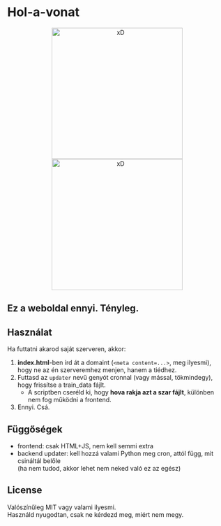 # Hol-a-vonat

<p align="center">
  <img src="https://i.imgur.com/WWeBROl.gif" height="300px" alt="xD"/>
  <img src="https://i.imgur.com/nquEV1l.png" height="300px" alt="xD"/>
</p>

## Ez a weboldal ennyi. Tényleg.

## Használat

Ha futtatni akarod saját szerveren, akkor:

1. **index.html**-ben írd át a domaint (`<meta content=...>`, meg ilyesmi), hogy ne az én szerveremhez menjen, hanem a tiédhez.
2. Futtasd az `updater` nevű genyót cronnal (vagy mással, tökmindegy), hogy frissítse a train_data fájlt.
   - A scriptben cseréld ki, hogy **hova rakja azt a szar fájlt**, különben nem fog működni a frontend.
3. Ennyi. Csá.

## Függőségek

- frontend: csak HTML+JS, nem kell semmi extra
- backend updater: kell hozzá valami Python meg cron, attól függ, mit csináltál belőle  
  (ha nem tudod, akkor lehet nem neked való ez az egész)

## License

Valószínűleg MIT vagy valami ilyesmi.  
Használd nyugodtan, csak ne kérdezd meg, miért nem megy.
